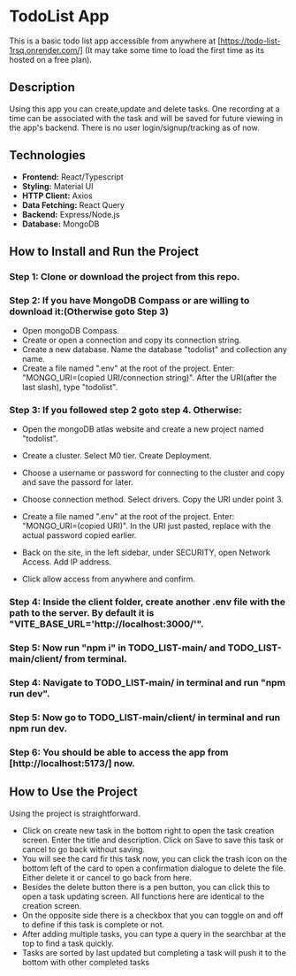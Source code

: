 # TodoList App

This is a basic todo list app accessible from anywhere at [https://todo-list-1rsq.onrender.com/] (It may take some time to load the first time as its hosted on a free plan).

## Description

Using this app you can create,update and delete tasks. One recording at a time can be associated with the task and will be saved for future viewing in the app's backend. There is no user login/signup/tracking as of now.

## Technologies

- **Frontend:** React/Typescript
- **Styling:** Material UI
- **HTTP Client:** Axios
- **Data Fetching:** React Query
- **Backend:** Express/Node.js
- **Database:** MongoDB

## How to Install and Run the Project

### Step 1: Clone or download the project from this repo.

### Step 2: If you have MongoDB Compass or are willing to download it:(Otherwise goto Step 3)

- Open mongoDB Compass.
- Create or open a connection and copy its connection string.
- Create a new database. Name the database "todolist" and collection any name.
- Create a file named ".env" at the root of the project. Enter: "MONGO_URI=(copied URI/connection string)". After the URI(after the last slash), type "todolist".

### Step 3: If you followed step 2 goto step 4. Otherwise:

- Open the mongoDB atlas website and create a new project named "todolist".
- Create a cluster. Select M0 tier. Create Deployment.
- Choose a username or password for connecting to the cluster and copy and save the passord for later.
- Choose connection method. Select drivers. Copy the URI under point 3.
- Create a file named ".env" at the root of the project. Enter: "MONGO_URI=(copied URI)". In the URI just pasted, replace <password> with the actual password copied earlier.

- Back on the site, in the left sidebar, under SECURITY, open Network Access. Add IP address.
- Click allow access from anywhere and confirm.

### Step 4: Inside the client folder, create another .env file with the path to the server. By default it is "VITE_BASE_URL='http://localhost:3000/'".

### Step 5: Now run **"npm i"** in TODO_LIST-main/ and TODO_LIST-main/client/ from terminal.

### Step 4: Navigate to TODO_LIST-main/ in terminal and run **"npm run dev"**.

### Step 5: Now go to TODO_LIST-main/client/ in terminal and run **npm run dev**.

### Step 6: You should be able to access the app from [http://localhost:5173/] now.

## How to Use the Project

Using the project is straightforward.

- Click on create new task in the bottom right to open the task creation screen. Enter the title and description. Click on Save to save this task or cancel to go back without saving.
- You will see the card fir this task now, you can click the trash icon on the bottom left of the card to open a confirmation dialogue to delete the file. Either delete it or cancel to go back from here.
- Besides the delete button there is a pen button, you can click this to open a task updating screen. All functions here are identical to the creation screen.
- On the opposite side there is a checkbox that you can toggle on and off to define if this task is complete or not.
- After adding multiple tasks, you can type a query in the searchbar at the top to find a task quickly.
- Tasks are sorted by last updated but completing a task will push it to the bottom with other completed tasks
